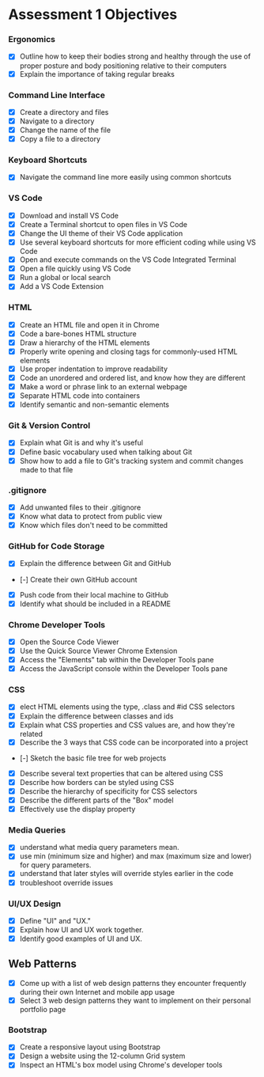 # Assessment 1 Objectives

### Ergonomics
- [x] Outline how to keep their bodies strong and healthy through the use of proper posture and body positioning relative to their computers
- [x] Explain the importance of taking regular breaks

### Command Line Interface
- [x] Create a directory and files
- [x] Navigate to a directory
- [x] Change the name of the file
- [x] Copy a file to a directory

### Keyboard Shortcuts
- [x] Navigate the command line more easily using common shortcuts

### VS Code
- [x] Download and install VS Code
- [x] Create a Terminal shortcut to open files in VS Code
- [x] Change the UI theme of their VS Code application
- [x] Use several keyboard shortcuts for more efficient coding while using VS Code
- [x] Open and execute commands on the VS Code Integrated Terminal
- [x] Open a file quickly using VS Code
- [x] Run a global or local search
- [x] Add a VS Code Extension

### HTML
- [x] Create an HTML file and open it in Chrome
- [x] Code a bare-bones HTML structure
- [x] Draw a hierarchy of the HTML elements
- [x] Properly write opening and closing tags for commonly-used HTML elements
- [x] Use proper indentation to improve readability
- [x] Code an unordered and ordered list, and know how they are different
- [x] Make a word or phrase link to an external webpage
- [x] Separate HTML code into containers
- [x] Identify semantic and non-semantic elements

### Git & Version Control
- [x] Explain what Git is and why it's useful
- [x] Define basic vocabulary used when talking about Git
- [x] Show how to add a file to Git's tracking system and commit changes made to that file

### .gitignore
- [x] Add unwanted files to their .gitignore
- [x] Know what data to protect from public view
- [x] Know which files don't need to be committed

### GitHub for Code Storage
- [x] Explain the difference between Git and GitHub
- [-] Create their own GitHub account
- [x] Push code from their local machine to GitHub
- [x] Identify what should be included in a README

### Chrome Developer Tools
- [x] Open the Source Code Viewer
- [x] Use the Quick Source Viewer Chrome Extension
- [x] Access the "Elements" tab within the Developer Tools pane
- [x] Access the JavaScript console within the Developer Tools pane

### CSS
- [x] elect HTML elements using the type, .class and #id CSS selectors
- [x] Explain the difference between classes and ids
- [x] Explain what CSS properties and CSS values are, and how they're related
- [x] Describe the 3 ways that CSS code can be incorporated into a project
- [-] Sketch the basic file tree for web projects
- [x] Describe several text properties that can be altered using CSS
- [x] Describe how borders can be styled using CSS
- [x] Describe the hierarchy of specificity for CSS selectors
- [x] Describe the different parts of the "Box" model
- [x] Effectively use the display property

### Media Queries

- [x] understand what media query parameters mean.
- [x] use min (minimum size and higher) and max (maximum size and lower) for query parameters.
- [x] understand that later styles will override styles earlier in the code
- [x] troubleshoot override issues

### UI/UX Design
- [x] Define "UI" and "UX."
- [x] Explain how UI and UX work together.
- [x] Identify good examples of UI and UX.

## Web Patterns
- [x] Come up with a list of web design patterns they encounter frequently during their own Internet and mobile app usage
- [x] Select 3 web design patterns they want to implement on their personal portfolio page

### Bootstrap
- [x] Create a responsive layout using Bootstrap
- [x] Design a website using the 12-column Grid system
- [x] Inspect an HTML's box model using Chrome's developer tools
